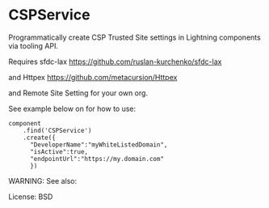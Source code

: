 # CSPService
Programmatically create CSP Trusted Site settings in Lightning components via tooling API.

Requires sfdc-lax https://github.com/ruslan-kurchenko/sfdc-lax

and Httpex https://github.com/metacursion/Httpex

and Remote Site Setting for your own org.

See example below on for how to use:
```
component
    .find('CSPService')
    .create({
      "DeveloperName":"myWhiteListedDomain",
      "isActive":true,
      "endpointUrl":"https://my.domain.com"
      })
```

WARNING:
See also:

License: BSD
